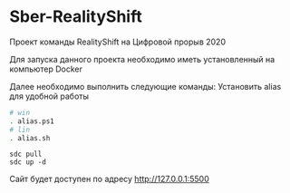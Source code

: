 # Sber-RealityShift
Проект команды RealityShift на Цифровой прорыв 2020


Для запуска данного проекта необходимо иметь установленный на компьютер Docker

Далее необходимо выполнить следующие команды:
Установить alias для удобной работы
```bash
# win 
. alias.ps1
# lin
. alias.sh
```

```
sdc pull
sdc up -d
```
Сайт будет доступен по адресу http://127.0.0.1:5500

